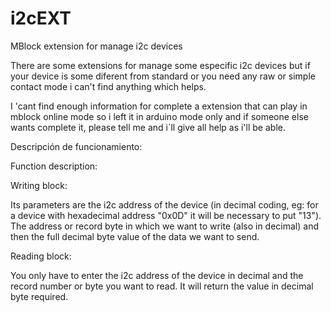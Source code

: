 # i2cEXT
MBlock extension for manage i2c devices

There are some extensions for manage some especific i2c devices but if your device is some diferent from standard or you need any raw or simple contact mode i can't find anything which helps.

I 'cant find enough information for complete a extension that can play in mblock online mode so i left it in arduino mode only and if someone else wants complete it, please tell me and i´ll give all help as i'll be able.

Descripción de funcionamiento:

Function description:

Writing block:

Its parameters are the i2c address of the device (in decimal coding, eg: for a device with hexadecimal address "0x0D" it will be necessary to put "13"). The address or record byte in which we want to write (also in decimal) and then the full decimal byte value of the data we want to send.

Reading block:

You only have to enter the i2c address of the device in decimal and the record number or byte you want to read. It will return the value in decimal byte required.

